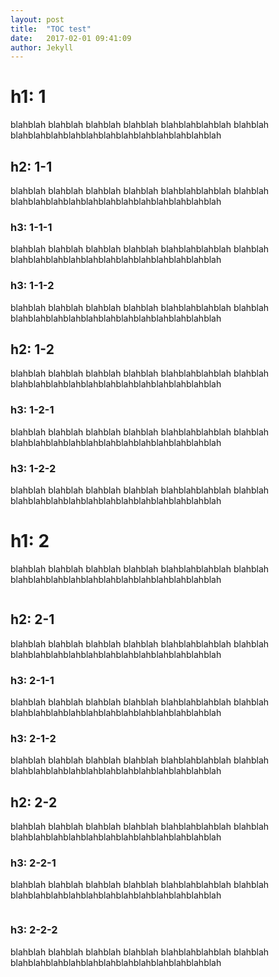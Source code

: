```yaml
---
layout: post
title:  "TOC test"
date:   2017-02-01 09:41:09
author: Jekyll
---
```

# h1: 1
blahblah blahblah blahblah blahblah blahblahblahblah blahblah blahblahblahblahblahblahblahblahblahblahblahblah
## h2: 1-1
blahblah blahblah blahblah blahblah blahblahblahblah blahblah blahblahblahblahblahblahblahblahblahblahblahblah
### h3: 1-1-1
blahblah blahblah blahblah blahblah blahblahblahblah blahblah blahblahblahblahblahblahblahblahblahblahblahblah
### h3: 1-1-2
blahblah blahblah blahblah blahblah blahblahblahblah blahblah blahblahblahblahblahblahblahblahblahblahblahblah
## h2: 1-2
blahblah blahblah blahblah blahblah blahblahblahblah blahblah blahblahblahblahblahblahblahblahblahblahblahblah
### h3: 1-2-1
blahblah blahblah blahblah blahblah blahblahblahblah blahblah blahblahblahblahblahblahblahblahblahblahblahblah
### h3: 1-2-2
blahblah blahblah blahblah blahblah blahblahblahblah blahblah blahblahblahblahblahblahblahblahblahblahblahblah
# h1: 2
blahblah blahblah blahblah blahblah blahblahblahblah blahblah blahblahblahblahblahblahblahblahblahblahblahblah
```
```
## h2: 2-1
blahblah blahblah blahblah blahblah blahblahblahblah blahblah blahblahblahblahblahblahblahblahblahblahblahblah
### h3: 2-1-1
blahblah blahblah blahblah blahblah blahblahblahblah blahblah blahblahblahblahblahblahblahblahblahblahblahblah
### h3: 2-1-2
blahblah blahblah blahblah blahblah blahblahblahblah blahblah blahblahblahblahblahblahblahblahblahblahblahblah
## h2: 2-2
blahblah blahblah blahblah blahblah blahblahblahblah blahblah blahblahblahblahblahblahblahblahblahblahblahblah
### h3: 2-2-1
blahblah blahblah blahblah blahblah blahblahblahblah blahblah blahblahblahblahblahblahblahblahblahblahblahblah
```
```
### h3: 2-2-2
blahblah blahblah blahblah blahblah blahblahblahblah blahblah blahblahblahblahblahblahblahblahblahblahblahblah
